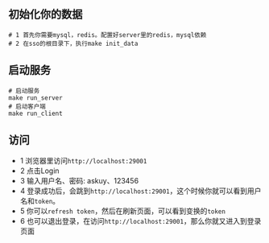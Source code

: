 ## 初始化你的数据

```
# 1 首先你需要mysql，redis。配置好server里的redis，mysql依赖
# 2 在sso的根目录下，执行make init_data
```

## 启动服务

```
# 启动服务
make run_server
# 启动客户端
make run_client
```

## 访问

* 1 浏览器里访问`http://localhost:29001`
* 2 点击Login
* 3 输入用户名、密码: askuy、123456
* 4 登录成功后，会跳到`http://localhost:29001`，这个时候你就可以看到用户名和`token`。
* 5 你可以`refresh token`，然后在刷新页面，可以看到变换的`token`
* 6 也可以退出登录，在访问`http://localhost:29001`，那么你就又进入到登录页面
